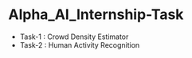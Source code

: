 # Alpha_AI_Internship-Task
 
* Task-1 : Crowd Density Estimator
* Task-2 : Human Activity Recognition
